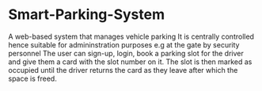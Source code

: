 # Smart-Parking-System
A web-based system that manages vehicle parking
It is centrally controlled hence suitable for admininstration purposes e.g at the gate by security personnel
The user can sign-up, login, book a parking slot for the driver and give them a card with the slot number on it.
The slot is then marked as occupied until the driver returns the card as they leave after which the space is freed.
